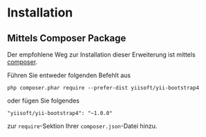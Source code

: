 Installation
============

## Mittels Composer Package

Der empfohlene Weg zur Installation dieser Erweiterung ist mittels [composer](http://getcomposer.org/download/).

Führen Sie entweder folgenden Befehlt aus

```
php composer.phar require --prefer-dist yiisoft/yii-bootstrap4
```

oder fügen Sie folgendes

```
"yiisoft/yii-bootstrap4": "~1.0.0"
```

zur `require`-Sektion Ihrer `composer.json`-Datei hinzu.
